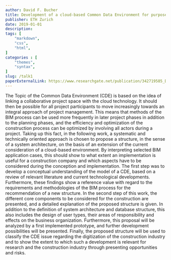 ```yaml
---
author: David F. Bucher
title: Development of a cloud-based Common Data Environment for purposes of a construction company
publisher: ETH Zurich
date: 2019-01-01
description:
tags: [
    "markdown",
    "css",
    "html",
]
categories : [
    "themes",
    "syntax",
]
slug: /talk1
paperExternalLink: https://www.researchgate.net/publication/342719585_Development_of_a_cloud-based_Common_Data_Environment_for_purposes_of_a_construction_company
---
```


The Topic of the Common Data Environment (CDE) is based on the idea of linking a collaborative project space with the cloud technology. It should then be possible for all project participants to move increasingly towards an integral approach of project management. This means that methods of the BIM process can be used more frequently in later project phases in addition to the planning phases, and the efficiency and optimization of the construction process can be optimized by involving all actors during a project. Taking up this fact, in the following work, a systematic and technically oriented approach is chosen to propose a structure, in the sense of a system architecture, on the basis of an extension of the current consideration of a cloud-based environment. By interpreting selected BIM application cases, this should show to what extent an implementation is useful for a construction company and which aspects have to be considered during the conception and implementation. The first step was to develop a conceptual understanding of the model of a CDE, based on a review of relevant literature and current technological developments. Furthermore, these findings show a reference value with regard to the requirements and methodologies of the BIM process for the recommendation of a new structure. In the second step of this work, the different core components to be considered for the construction are presented, and a detailed explanation of the proposed structure is given. In addition to the definition of system architecture and database structure, this also includes the design of user types, their areas of responsibility and effects on the business organization. Furthermore, this proposal will be analyzed by a first implemented prototype, and further development possibilities will be presented. Finally, the proposed structure will be used to classify the CDE issue regarding the digitization of the construction industry and to show the extent to which such a development is relevant for research and the construction industry through presenting opportunities and risks.